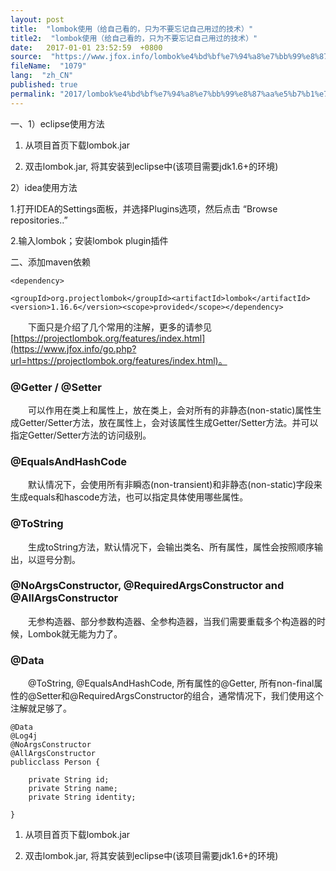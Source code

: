 ```yaml
---
layout: post
title:  "lombok使用（给自己看的，只为不要忘记自己用过的技术）"
title2:  "lombok使用（给自己看的，只为不要忘记自己用过的技术）"
date:   2017-01-01 23:52:59  +0800
source:  "https://www.jfox.info/lombok%e4%bd%bf%e7%94%a8%e7%bb%99%e8%87%aa%e5%b7%b1%e7%9c%8b%e7%9a%84%e5%8f%aa%e4%b8%ba%e4%b8%8d%e8%a6%81%e5%bf%98%e8%ae%b0%e8%87%aa%e5%b7%b1%e7%94%a8%e8%bf%87%e7%9a%84%e6%8a%80%e6%9c%af.html"
fileName:  "1079"
lang:  "zh_CN"
published: true
permalink: "2017/lombok%e4%bd%bf%e7%94%a8%e7%bb%99%e8%87%aa%e5%b7%b1%e7%9c%8b%e7%9a%84%e5%8f%aa%e4%b8%ba%e4%b8%8d%e8%a6%81%e5%bf%98%e8%ae%b0%e8%87%aa%e5%b7%b1%e7%94%a8%e8%bf%87%e7%9a%84%e6%8a%80%e6%9c%af.html"
---
```


一、1）eclipse使用方法

1. 从项目首页下载lombok.jar

2. 双击lombok.jar, 将其安装到eclipse中(该项目需要jdk1.6+的环境)

  2）idea使用方法

 1.打开IDEA的Settings面板，并选择Plugins选项，然后点击 “Browse repositories..” 

2.输入lombok；安装lombok plugin插件

二、添加maven依赖

`<dependency>`

    <groupId>org.projectlombok</groupId><artifactId>lombok</artifactId><version>1.16.6</version><scope>provided</scope></dependency>
    

  下面只是介绍了几个常用的注解，更多的请参见[https://projectlombok.org/features/index.html](https://www.jfox.info/go.php?url=https://projectlombok.org/features/index.html)。

### @Getter / @Setter

  可以作用在类上和属性上，放在类上，会对所有的非静态(non-static)属性生成Getter/Setter方法，放在属性上，会对该属性生成Getter/Setter方法。并可以指定Getter/Setter方法的访问级别。

### @EqualsAndHashCode

  默认情况下，会使用所有非瞬态(non-transient)和非静态(non-static)字段来生成equals和hascode方法，也可以指定具体使用哪些属性。

### @ToString

  生成toString方法，默认情况下，会输出类名、所有属性，属性会按照顺序输出，以逗号分割。

### @NoArgsConstructor, @RequiredArgsConstructor and @AllArgsConstructor

  无参构造器、部分参数构造器、全参构造器，当我们需要重载多个构造器的时候，Lombok就无能为力了。

### @Data

  @ToString, @EqualsAndHashCode, 所有属性的@Getter, 所有non-final属性的@Setter和@RequiredArgsConstructor的组合，通常情况下，我们使用这个注解就足够了。

     

    @Data
    @Log4j
    @NoArgsConstructor
    @AllArgsConstructor
    publicclass Person {
    
        private String id;
        private String name;
        private String identity;
        
    }

1. 从项目首页下载lombok.jar

2. 双击lombok.jar, 将其安装到eclipse中(该项目需要jdk1.6+的环境)
